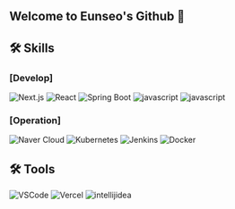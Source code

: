 ## Welcome to Eunseo's Github 👋

<!--
**JEunseo/JEunseo** is a ✨ _special_ ✨ repository because its `README.md` (this file) appears on your GitHub profile.

Here are some ideas to get you started:

- 🔭 I’m currently working on ...
- 🌱 I’m currently learning ...
- 👯 I’m looking to collaborate on ...
- 🤔 I’m looking for help with ...
- 💬 Ask me about ...
- 📫 How to reach me: ...
- 😄 Pronouns: ...
- ⚡ Fun fact: ...
-->
## 🛠 Skills

### [Develop]
![Next.js](https://img.shields.io/badge/-Next.js-000000?style=flat-square&logo=next.js&logoColor=white)
![React](https://img.shields.io/badge/-React-61DAFB?style=flat-square&logo=react&logoColor=white)
![Spring Boot](https://img.shields.io/badge/-Spring%20Boot-6DB33F?style=flat-square&logo=spring-boot&logoColor=white)
![javascript](https://img.shields.io/badge/-JavaScript-F7DF1E?style=flat-square&logo=js&logoColor=white)
![javascript](https://img.shields.io/badge/-TypeScript-3178C6?style=flat-square&logo=ts&logoColor=white)

### [Operation]
![Naver Cloud](https://img.shields.io/badge/-NCloud-03C75A?style=flat-square&logo=naver&logoColor=white)
![Kubernetes](https://img.shields.io/badge/-Kubernetes-326CE5?style=flat-square&logo=kubernetes&logoColor=white)
![Jenkins](https://img.shields.io/badge/-Jenkins-D24939?style=flat-square&logo=jenkins&logoColor=white)
![Docker](https://img.shields.io/badge/-Docker-2496ED?style=flat-square&logo=docker&logoColor=white)

## 🛠 Tools
![VSCode](https://img.shields.io/badge/-VSCode-018EF5?style=flat-square&logo=vscode&logoColor=white)
![Vercel](https://img.shields.io/badge/-Vercel-000000?style=flat-square&logo=vercel&logoColor=white)
![intellijidea](https://img.shields.io/badge/-Intellij-000000?style=flat-square&logo=intellijidea&logoColor=white)






